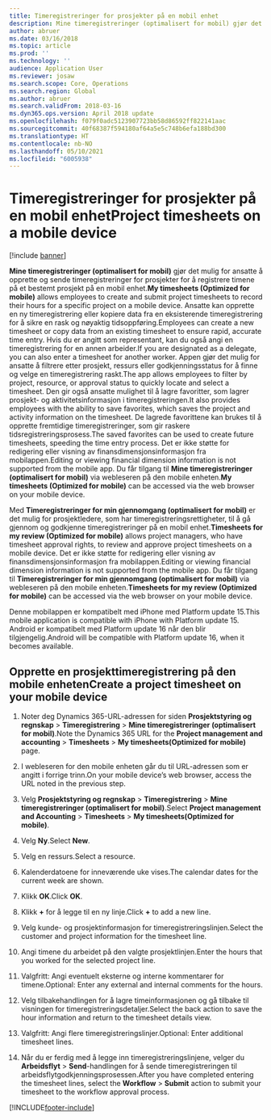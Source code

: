 ```yaml
---
title: Timeregistreringer for prosjekter på en mobil enhet
description: Mine timeregistreringer (optimalisert for mobil) gjør det mulig for ansatte å opprette og sende timeregistreringer for prosjekter for å registrere timene på et bestemt prosjekt på en mobil enhet.
author: abruer
ms.date: 03/16/2018
ms.topic: article
ms.prod: ''
ms.technology: ''
audience: Application User
ms.reviewer: josaw
ms.search.scope: Core, Operations
ms.search.region: Global
ms.author: abruer
ms.search.validFrom: 2018-03-16
ms.dyn365.ops.version: April 2018 update
ms.openlocfilehash: f079f0adc5123907723bb58d86592ff822141aac
ms.sourcegitcommit: 40f68387f594180af64a5e5c748b6efa188bd300
ms.translationtype: HT
ms.contentlocale: nb-NO
ms.lasthandoff: 05/10/2021
ms.locfileid: "6005938"
---
```

# <a name="project-timesheets-on-a-mobile-device"></a><span data-ttu-id="31811-103">Timeregistreringer for prosjekter på en mobil enhet</span><span class="sxs-lookup"><span data-stu-id="31811-103">Project timesheets on a mobile device</span></span>

[!include [banner](../includes/banner.md)]

<span data-ttu-id="31811-104">**Mine timeregistreringer (optimalisert for mobil)** gjør det mulig for ansatte å opprette og sende timeregistreringer for prosjekter for å registrere timene på et bestemt prosjekt på en mobil enhet.</span><span class="sxs-lookup"><span data-stu-id="31811-104">**My timesheets (Optimized for mobile)** allows employees to create and submit project timesheets to record their hours for a specific project on a mobile device.</span></span> <span data-ttu-id="31811-105">Ansatte kan opprette en ny timeregistrering eller kopiere data fra en eksisterende timeregistrering for å sikre en rask og nøyaktig tidsoppføring.</span><span class="sxs-lookup"><span data-stu-id="31811-105">Employees can create a new timesheet or copy data from an existing timesheet to ensure rapid, accurate time entry.</span></span> <span data-ttu-id="31811-106">Hvis du er angitt som representant, kan du også angi en timeregistrering for en annen arbeider.</span><span class="sxs-lookup"><span data-stu-id="31811-106">If you are designated as a delegate, you can also enter a timesheet for another worker.</span></span> <span data-ttu-id="31811-107">Appen gjør det mulig for ansatte å filtrere etter prosjekt, ressurs eller godkjenningsstatus for å finne og velge en timeregistrering raskt.</span><span class="sxs-lookup"><span data-stu-id="31811-107">The app allows employees to filter by project, resource, or approval status to quickly locate and select a timesheet.</span></span> <span data-ttu-id="31811-108">Den gir også ansatte mulighet til å lagre favoritter, som lagrer prosjekt- og aktivitetsinformasjon i timeregistreringen.</span><span class="sxs-lookup"><span data-stu-id="31811-108">It also provides employees with the ability to save favorites, which saves the project and activity information on the timesheet.</span></span> <span data-ttu-id="31811-109">De lagrede favorittene kan brukes til å opprette fremtidige timeregistreringer, som gir raskere tidsregistreringsprosess.</span><span class="sxs-lookup"><span data-stu-id="31811-109">The saved favorites can be used to create future timesheets, speeding the time entry process.</span></span> <span data-ttu-id="31811-110">Det er ikke støtte for redigering eller visning av finansdimensjonsinformasjon fra mobilappen.</span><span class="sxs-lookup"><span data-stu-id="31811-110">Editing or viewing financial dimension information is not supported from the mobile app.</span></span> <span data-ttu-id="31811-111">Du får tilgang til **Mine timeregistreringer (optimalisert for mobil)** via webleseren på den mobile enheten.</span><span class="sxs-lookup"><span data-stu-id="31811-111">**My timesheets (Optimized for mobile)** can be accessed via the web browser on your mobile device.</span></span>

<span data-ttu-id="31811-112">Med **Timeregistreringer for min gjennomgang (optimalisert for mobil)** er det mulig for prosjektledere, som har timeregistreringsrettigheter, til å gå gjennom og godkjenne timeregistreringer på en mobil enhet.</span><span class="sxs-lookup"><span data-stu-id="31811-112">**Timesheets for my review (Optimized for mobile)** allows project managers, who have timesheet approval rights, to review and approve project timesheets on a mobile device.</span></span> <span data-ttu-id="31811-113">Det er ikke støtte for redigering eller visning av finansdimensjonsinformasjon fra mobilappen.</span><span class="sxs-lookup"><span data-stu-id="31811-113">Editing or viewing financial dimension information is not supported from the mobile app.</span></span> <span data-ttu-id="31811-114">Du får tilgang til **Timeregistreringer for min gjennomgang (optimalisert for mobil)** via webleseren på den mobile enheten.</span><span class="sxs-lookup"><span data-stu-id="31811-114">**Timesheets for my review (Optimized for mobile)** can be accessed via the web browser on your mobile device.</span></span>

<span data-ttu-id="31811-115">Denne mobilappen er kompatibelt med iPhone med Platform update 15.</span><span class="sxs-lookup"><span data-stu-id="31811-115">This mobile application is compatible with iPhone with Platform update 15.</span></span>
<span data-ttu-id="31811-116">Android er kompatibelt med Platform update 16 når den blir tilgjengelig.</span><span class="sxs-lookup"><span data-stu-id="31811-116">Android will be compatible with Platform update 16, when it becomes available.</span></span>

## <a name="create-a-project-timesheet-on-your-mobile-device"></a><span data-ttu-id="31811-117">Opprette en prosjekttimeregistrering på den mobile enheten</span><span class="sxs-lookup"><span data-stu-id="31811-117">Create a project timesheet on your mobile device</span></span>

1.  <span data-ttu-id="31811-118">Noter deg Dynamics 365-URL-adressen for siden **Prosjektstyring og regnskap** \> **Timeregistrering** \> **Mine timeregistreringer (optimalisert for mobil)**.</span><span class="sxs-lookup"><span data-stu-id="31811-118">Note the Dynamics 365 URL for the **Project management and accounting** \> **Timesheets** \> **My timesheets(Optimized for mobile)** page.</span></span>

2.  <span data-ttu-id="31811-119">I webleseren for den mobile enheten går du til URL-adressen som er angitt i forrige trinn.</span><span class="sxs-lookup"><span data-stu-id="31811-119">On your mobile device’s web browser, access the URL noted in the previous step.</span></span>
 
3.  <span data-ttu-id="31811-120">Velg **Prosjektstyring og regnskap** \> **Timeregistrering** \> **Mine timeregistreringer (optimalisert for mobil)**.</span><span class="sxs-lookup"><span data-stu-id="31811-120">Select **Project management and Accounting** \> **Timesheets** \> **My timesheets(Optimized for mobile)**.</span></span>

4.  <span data-ttu-id="31811-121">Velg **Ny**.</span><span class="sxs-lookup"><span data-stu-id="31811-121">Select **New**.</span></span>

5.  <span data-ttu-id="31811-122">Velg en ressurs.</span><span class="sxs-lookup"><span data-stu-id="31811-122">Select a resource.</span></span>

6.  <span data-ttu-id="31811-123">Kalenderdatoene for inneværende uke vises.</span><span class="sxs-lookup"><span data-stu-id="31811-123">The calendar dates for the current week are shown.</span></span>

7.  <span data-ttu-id="31811-124">Klikk **OK**.</span><span class="sxs-lookup"><span data-stu-id="31811-124">Click **OK**.</span></span>

8.  <span data-ttu-id="31811-125">Klikk **+** for å legge til en ny linje.</span><span class="sxs-lookup"><span data-stu-id="31811-125">Click **+** to add a new line.</span></span>

9.  <span data-ttu-id="31811-126">Velg kunde- og prosjektinformasjon for timeregistreringslinjen.</span><span class="sxs-lookup"><span data-stu-id="31811-126">Select the customer and project information for the timesheet line.</span></span>

10. <span data-ttu-id="31811-127">Angi timene du arbeidet på den valgte prosjektlinjen.</span><span class="sxs-lookup"><span data-stu-id="31811-127">Enter the hours that you worked for the selected project line.</span></span>

11. <span data-ttu-id="31811-128">Valgfritt: Angi eventuelt eksterne og interne kommentarer for timene.</span><span class="sxs-lookup"><span data-stu-id="31811-128">Optional: Enter any external and internal comments for the hours.</span></span>

12. <span data-ttu-id="31811-129">Velg tilbakehandlingen for å lagre timeinformasjonen og gå tilbake til visningen for timeregistreringsdetaljer.</span><span class="sxs-lookup"><span data-stu-id="31811-129">Select the back action to save the hour information and return to the timesheet details view.</span></span>

13. <span data-ttu-id="31811-130">Valgfritt: Angi flere timeregistreringslinjer.</span><span class="sxs-lookup"><span data-stu-id="31811-130">Optional: Enter additional timesheet lines.</span></span>

14. <span data-ttu-id="31811-131">Når du er ferdig med å legge inn timeregistreringslinjene, velger du **Arbeidsflyt** \> **Send**-handlingen for å sende timeregistreringen til arbeidsflytgodkjenningsprosessen.</span><span class="sxs-lookup"><span data-stu-id="31811-131">After you have completed entering the timesheet lines, select the **Workflow** \> **Submit** action to submit your timesheet to the workflow approval process.</span></span>


[!INCLUDE[footer-include](../includes/footer-banner.md)]